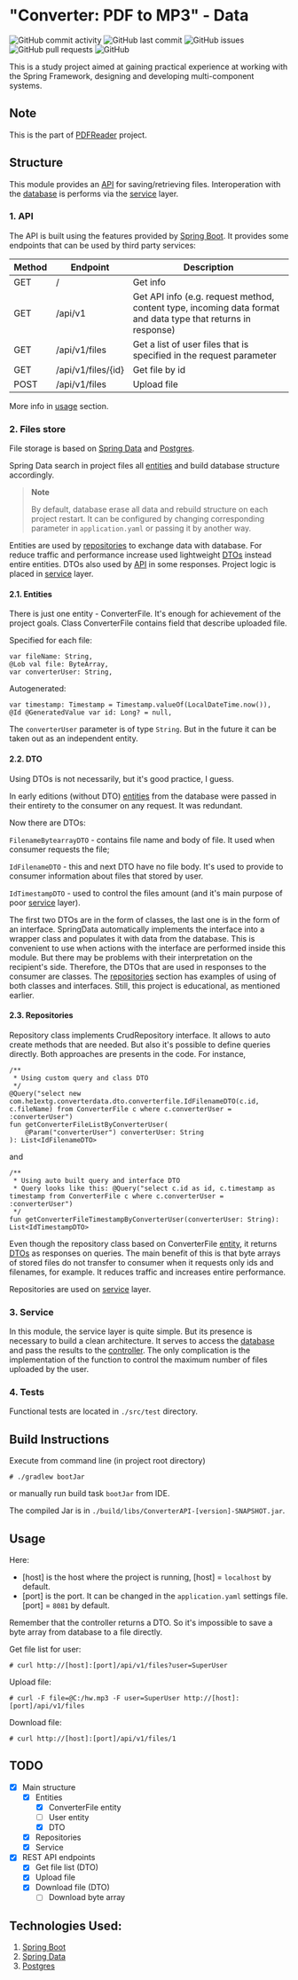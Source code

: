 # "Converter: PDF to MP3" - Data

![GitHub commit activity](https://img.shields.io/github/commit-activity/m/he1ex-tG/ConverterData?logo=GitHub) ![GitHub last commit](https://img.shields.io/github/last-commit/he1ex-tG/ConverterData?logo=GitHub) ![GitHub issues](https://img.shields.io/github/issues/he1ex-tG/ConverterData?logo=GitHub) ![GitHub pull requests](https://img.shields.io/github/issues-pr/he1ex-tG/ConverterData?logo=GitHub) ![GitHub](https://img.shields.io/github/license/he1ex-tg/converterdata?logo=GitHub)

This is a study project aimed at gaining practical experience at
working with the Spring Framework, designing and developing multi-component
systems.

## Note

This is the part of [PDFReader](https://github.com/he1ex-tG/PDFReader) project.

## Structure

This module provides an [API](#1-api) for saving/retrieving files. Interoperation 
with the [database](#2-files-store) is performs via the [service](#3-service) 
layer.

### 1. API

The API is built using the features provided by 
[Spring Boot](https://spring.io/projects/spring-boot). It provides some 
endpoints that can be used by third party services:

| __Method__ | __Endpoint__       | __Description__                                                                                               |
|------------|--------------------|---------------------------------------------------------------------------------------------------------------|
| GET        | /                  | Get info                                                                                                      |
| GET        | /api/v1            | Get API info (e.g. request method, content type, incoming data format and data type that returns in response) |
| GET        | /api/v1/files      | Get a list of user files that is specified in the request parameter                                           |
| GET        | /api/v1/files/{id} | Get file by id                                                                                                |
| POST       | /api/v1/files      | Upload file                                                                                                   |

More info in [usage](#usage) section.

### 2. Files store

File storage is based on [Spring Data](https://spring.io/projects/spring-data) 
and [Postgres](https://www.postgresql.org/). 

Spring Data search in project files all [entities](#21-entities) and build 
database structure accordingly.

> __Note__
> 
> By default, database erase all data and rebuild structure on each project 
> restart. It can be configured by changing corresponding parameter in 
> `application.yaml` or passing it by another way.

Entities are used by [repositories](#23-repositories) to exchange data with 
database. For reduce traffic and performance increase used lightweight 
[DTOs](#22-dto) instead entire entities. DTOs also used by [API](#1-api) in 
some responses. Project logic is placed in [service](#24-service) layer.

#### 2.1. Entities

There is just one entity - ConverterFile. It's enough for achievement of the 
project goals. Class ConverterFile contains field that describe uploaded file.

Specified for each file:

    var fileName: String,
    @Lob val file: ByteArray,
    var converterUser: String,

Autogenerated:

    var timestamp: Timestamp = Timestamp.valueOf(LocalDateTime.now()),
    @Id @GeneratedValue var id: Long? = null,

The `converterUser` parameter is of type `String`. But in the future it can be 
taken out as an independent entity.

#### 2.2. DTO

Using DTOs is not necessarily, but it's good practice, I guess. 

In early editions (without DTO) [entities](#21-entities) from the database 
were passed in their entirety to the consumer on any request. It was redundant. 

Now there are DTOs:

  `FilenameBytearrayDTO` - contains file name and body of file. It used when 
consumer requests the file;

  `IdFilenameDTO` - this and next DTO have no file body. It's used to provide to
consumer information about files that stored by user.

  `IdTimestampDTO` - used to control the files amount (and it's main purpose of 
poor [service](#24-service) layer).

The first two DTOs are in the form of classes, the last one is in the form of 
an interface. SpringData automatically implements the interface into a wrapper 
class and populates it with data from the database. This is convenient to use 
when actions with the interface are performed inside this module. But there 
may be problems with their interpretation on the recipient's side. Therefore, 
the DTOs that are used in responses to the consumer are classes. The 
[repositories](#23-repositories) section has examples of using of both classes 
and interfaces. Still, this project is educational, as mentioned earlier.

#### 2.3. Repositories

Repository class implements CrudRepository interface. It allows to auto create 
methods that are needed. But also it's possible to define queries directly. Both 
approaches are presents in the code. For instance,

    /**
     * Using custom query and class DTO
     */
    @Query("select new com.he1extg.converterdata.dto.converterfile.IdFilenameDTO(c.id, c.fileName) from ConverterFile c where c.converterUser = :converterUser")
    fun getConverterFileListByConverterUser(
        @Param("converterUser") converterUser: String
    ): List<IdFilenameDTO>

and

    /**
     * Using auto built query and interface DTO
     * Query looks like this: @Query("select c.id as id, c.timestamp as timestamp from ConverterFile c where c.converterUser = :converterUser")
     */
    fun getConverterFileTimestampByConverterUser(converterUser: String): List<IdTimestampDTO>

Even though the repository class based on ConverterFile [entity](#21-entities), 
it returns [DTOs](#22-dto) as responses on queries. The main benefit of this 
is that byte arrays of stored files do not transfer to consumer when it 
requests only ids and filenames, for example. It reduces traffic and increases 
entire performance.

Repositories are used on [service](#3-service) layer.

### 3. Service

In this module, the service layer is quite simple. But its presence is necessary
to build a clean architecture. It serves to access the 
[database](#23-repositories) and pass the results to the [controller](#1-api). 
The only complication is the implementation of the function to control the 
maximum number of files uploaded by the user.

### 4. Tests

Functional tests are located in `./src/test` directory.

## Build Instructions

Execute from command line (in project root directory)

    # ./gradlew bootJar

or manually run build task `bootJar` from IDE. 

The compiled Jar is in `./build/libs/ConverterAPI-[version]-SNAPSHOT.jar`.

## Usage

Here:
- [host] is the host where the project is running, [host] = `localhost` by 
default.
- [port] is the port. It can be changed in the `application.yaml` settings 
file. [port] = `8081` by default.

Remember that the controller returns a DTO. So it's impossible to save a byte 
array from database to a file directly.

Get file list for user:



    # curl http://[host]:[port]/api/v1/files?user=SuperUser

Upload file:



    # curl -F file=@C:/hw.mp3 -F user=SuperUser http://[host]:[port]/api/v1/files

Download file:


    # curl http://[host]:[port]/api/v1/files/1

## TODO

- [x] Main structure
  - [x] Entities
    - [x] ConverterFile entity
    - [ ] User entity
    - [x] DTO
  - [x] Repositories
  - [x] Service
- [x] REST API endpoints
  - [x] Get file list (DTO)
  - [x] Upload file
  - [x] Download file (DTO)
    - [ ] Download byte array 

## Technologies Used:

1. [Spring Boot](https://spring.io/projects/spring-boot)
2. [Spring Data](https://spring.io/projects/spring-data)
3. [Postgres](https://www.postgresql.org/)
